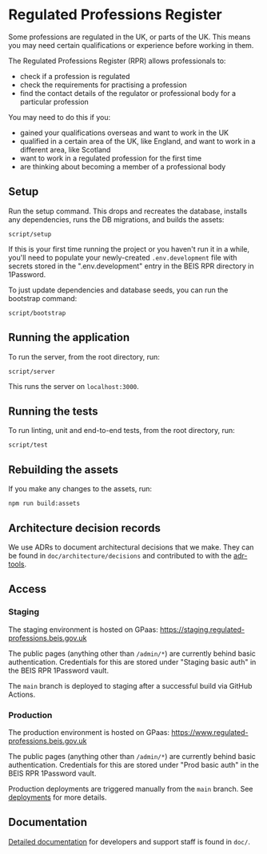 # Regulated Professions Register

Some professions are regulated in the UK, or parts of the UK. This means you
may need certain qualifications or experience before working in them.

The Regulated Professions Register (RPR) allows professionals to:

- check if a profession is regulated
- check the requirements for practising a profession
- find the contact details of the regulator or professional body for a
  particular profession

You may need to do this if you:

- gained your qualifications overseas and want to work in the UK
- qualified in a certain area of the UK, like England, and want to work in a
  different area, like Scotland
- want to work in a regulated profession for the first time
- are thinking about becoming a member of a professional body

## Setup

Run the setup command. This drops and recreates the database, installs any
dependencies, runs the DB migrations, and builds the assets:

```
script/setup
```

If this is your first time running the project or you haven't run it in a
while, you'll need to populate your newly-created `.env.development` file with
secrets stored in the ".env.development" entry in the BEIS RPR directory in
1Password.

To just update dependencies and database seeds, you can run the bootstrap
command:

```
script/bootstrap
```

## Running the application

To run the server, from the root directory, run:

```
script/server
```

This runs the server on `localhost:3000`.

## Running the tests

To run linting, unit and end-to-end tests, from the root directory, run:

```
script/test
```

## Rebuilding the assets

If you make any changes to the assets, run:

```
npm run build:assets
```

## Architecture decision records

We use ADRs to document architectural decisions that we make. They can be found in `doc/architecture/decisions` and contributed to with the [adr-tools](https://github.com/npryce/adr-tools).

## Access

### Staging

The staging environment is hosted on GPaas: https://staging.regulated-professions.beis.gov.uk

The public pages (anything other than `/admin/*`) are currently behind basic authentication. Credentials for this are stored under "Staging basic auth" in the BEIS RPR 1Password vault.

The `main` branch is deployed to staging after a successful build via GitHub Actions.

### Production

The production environment is hosted on GPaas: https://www.regulated-professions.beis.gov.uk

The public pages (anything other than `/admin/*`) are currently behind basic authentication. Credentials for this are stored under "Prod basic auth" in the BEIS RPR 1Password vault.

Production deployments are triggered manually from the `main` branch. See [deployments](./doc/deployment.md) for more details.

## Documentation

[Detailed documentation](./doc/0_front-line-support.md) for developers and support staff is found in `doc/`.
